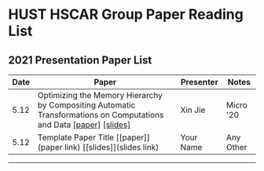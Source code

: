 # HUST HSCAR Group Paper Reading List

## 2021 Presentation Paper List

| **Date** | **Paper** | **Presenter** | **Notes** |
| --- | --- | --- | --- |
| 5.12 |Optimizing the Memory Hierarchy by Compositing Automatic Transformations on Computations and Data [[paper]](https://ieeexplore.ieee.org/document/9251965) [[slides]](https://www.di.ens.fr/~zhaojie/micro2020-presentation) | Xin Jie | Micro '20 |
| 5.12 | Template Paper Title [[paper]](paper link) [[slides]](slides link) | Your Name | Any Other |

----
